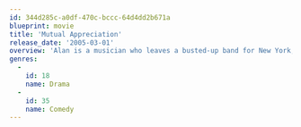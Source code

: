 ```yaml
---
id: 344d285c-a0df-470c-bccc-64d4dd2b671a
blueprint: movie
title: 'Mutual Appreciation'
release_date: '2005-03-01'
overview: 'Alan is a musician who leaves a busted-up band for New York, and a new musical voyage. He tries to stay focused and fends off all manner of distractions, including the attraction to his good friend''s girlfriend. Film of the "Mumblecore" genre.'
genres:
  -
    id: 18
    name: Drama
  -
    id: 35
    name: Comedy
---
```

